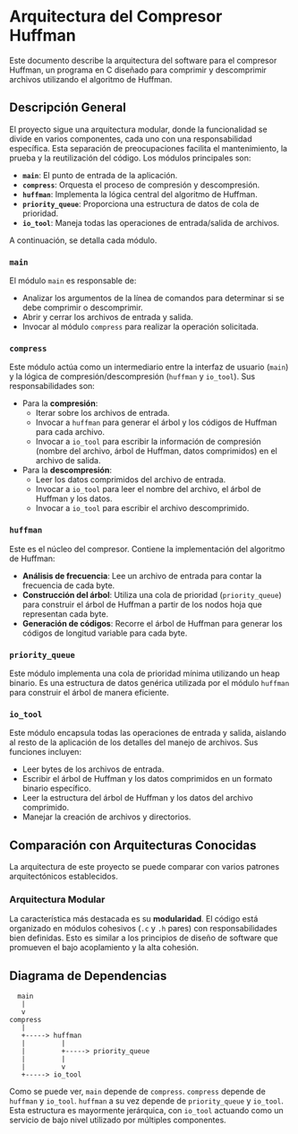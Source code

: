 # Arquitectura del Compresor Huffman

Este documento describe la arquitectura del software para el compresor Huffman, un programa en C diseñado para comprimir y descomprimir archivos utilizando el algoritmo de Huffman.

## Descripción General

El proyecto sigue una arquitectura modular, donde la funcionalidad se divide en varios componentes, cada uno con una responsabilidad específica. Esta separación de preocupaciones facilita el mantenimiento, la prueba y la reutilización del código. Los módulos principales son:

- **`main`**: El punto de entrada de la aplicación.
- **`compress`**: Orquesta el proceso de compresión y descompresión.
- **`huffman`**: Implementa la lógica central del algoritmo de Huffman.
- **`priority_queue`**: Proporciona una estructura de datos de cola de prioridad.
- **`io_tool`**: Maneja todas las operaciones de entrada/salida de archivos.

A continuación, se detalla cada módulo.

### `main`

El módulo `main` es responsable de:

- Analizar los argumentos de la línea de comandos para determinar si se debe comprimir o descomprimir.
- Abrir y cerrar los archivos de entrada y salida.
- Invocar al módulo `compress` para realizar la operación solicitada.

### `compress`

Este módulo actúa como un intermediario entre la interfaz de usuario (`main`) y la lógica de compresión/descompresión (`huffman` y `io_tool`). Sus responsabilidades son:

- Para la **compresión**:
    - Iterar sobre los archivos de entrada.
    - Invocar a `huffman` para generar el árbol y los códigos de Huffman para cada archivo.
    - Invocar a `io_tool` para escribir la información de compresión (nombre del archivo, árbol de Huffman, datos comprimidos) en el archivo de salida.
- Para la **descompresión**:
    - Leer los datos comprimidos del archivo de entrada.
    - Invocar a `io_tool` para leer el nombre del archivo, el árbol de Huffman y los datos.
    - Invocar a `io_tool` para escribir el archivo descomprimido.

### `huffman`

Este es el núcleo del compresor. Contiene la implementación del algoritmo de Huffman:

- **Análisis de frecuencia**: Lee un archivo de entrada para contar la frecuencia de cada byte.
- **Construcción del árbol**: Utiliza una cola de prioridad (`priority_queue`) para construir el árbol de Huffman a partir de los nodos hoja que representan cada byte.
- **Generación de códigos**: Recorre el árbol de Huffman para generar los códigos de longitud variable para cada byte.

### `priority_queue`

Este módulo implementa una cola de prioridad mínima utilizando un heap binario. Es una estructura de datos genérica utilizada por el módulo `huffman` para construir el árbol de manera eficiente.

### `io_tool`

Este módulo encapsula todas las operaciones de entrada y salida, aislando al resto de la aplicación de los detalles del manejo de archivos. Sus funciones incluyen:

- Leer bytes de los archivos de entrada.
- Escribir el árbol de Huffman y los datos comprimidos en un formato binario específico.
- Leer la estructura del árbol de Huffman y los datos del archivo comprimido.
- Manejar la creación de archivos y directorios.

## Comparación con Arquitecturas Conocidas

La arquitectura de este proyecto se puede comparar con varios patrones arquitectónicos establecidos.

### Arquitectura Modular

La característica más destacada es su **modularidad**. El código está organizado en módulos cohesivos (`.c` y `.h` pares) con responsabilidades bien definidas. Esto es similar a los principios de diseño de software que promueven el bajo acoplamiento y la alta cohesión.

## Diagrama de Dependencias

```
  main
   |
   v
compress
   |
   +-----> huffman
   |         |
   |         +-----> priority_queue
   |         |
   |         v
   +-----> io_tool
```

Como se puede ver, `main` depende de `compress`. `compress` depende de `huffman` y `io_tool`. `huffman` a su vez depende de `priority_queue` y `io_tool`. Esta estructura es mayormente jerárquica, con `io_tool` actuando como un servicio de bajo nivel utilizado por múltiples componentes.
